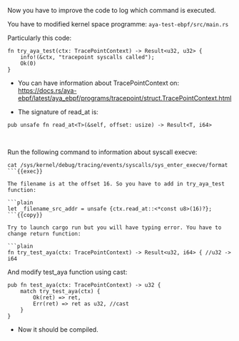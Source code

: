 Now you have to improve the code to log which command is executed.

You have to modified kernel space programme: `aya-test-ebpf/src/main.rs`

Particularly this code:
```plain
fn try_aya_test(ctx: TracePointContext) -> Result<u32, u32> {
    info!(&ctx, "tracepoint syscalls called");
    Ok(0)
}
```
* You can have information about TracePointContext on: https://docs.rs/aya-ebpf/latest/aya_ebpf/programs/tracepoint/struct.TracePointContext.html

* The signature of read_at is:

```plain
pub unsafe fn read_at<T>(&self, offset: usize) -> Result<T, i64>
```

<br>

Run the following command to information about syscall execve:
```plain
cat /sys/kernel/debug/tracing/events/syscalls/sys_enter_execve/format
```{{exec}}

The filename is at the offset 16. So you have to add in try_aya_test function:

```plain
let _filename_src_addr = unsafe {ctx.read_at::<*const u8>(16)?};
```{{copy}}

Try to launch cargo run but you will have typing error. You have to change return function:

```plain
fn try_test_aya(ctx: TracePointContext) -> Result<u32, i64> { //u32 -> i64
```

And modify test_aya function using cast:
```plain{4}
pub fn test_aya(ctx: TracePointContext) -> u32 {
    match try_test_aya(ctx) {
        Ok(ret) => ret,
        Err(ret) => ret as u32, //cast
    }
}
```

* Now it should be compiled.
